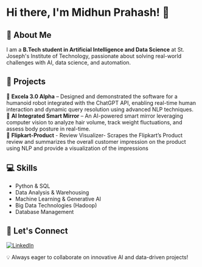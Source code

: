 # Hi there, I'm Midhun Prahash! 👋

## 🚀 About Me
I am a **B.Tech student in Artificial Intelligence and Data Science** at St. Joseph's Institute of Technology, passionate about solving real-world challenges with AI, data science, and automation.

## 📌 Projects
🔹 **Excela 3.0 Alpha** – Designed and demonstrated the software for a humanoid robot integrated with the ChatGPT API, enabling real-time human interaction and dynamic query resolution using advanced NLP techniques.  
🔹 **AI Integrated Smart Mirror** – An AI-powered smart mirror leveraging computer vision to analyze hair volume, track weight fluctuations, and assess body posture in real-time.  
🔹 **Flipkart-Product** - Review Visualizer- Scrapes the Flipkart’s Product review and summarizes the overall customer
impression on the product using NLP and provide a visualization of the impressions  

## 💻 Skills
- Python & SQL
- Data Analysis & Warehousing
- Machine Learning & Generative AI
- Big Data Technologies (Hadoop)
- Database Management

## 📢 Let's Connect
[![LinkedIn](https://img.shields.io/badge/LinkedIn-0A66C2?style=for-the-badge&logo=linkedin&logoColor=white)](linkedin.com/in/midhun-prahash-14ab24292)  

💡 Always eager to collaborate on innovative AI and data-driven projects!

